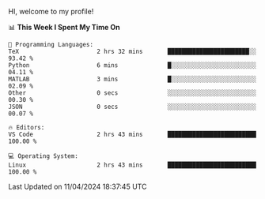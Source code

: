 HI, welcome to my profile!
<!--START_SECTION:waka-->
📊 **This Week I Spent My Time On** 

```text
💬 Programming Languages: 
TeX                      2 hrs 32 mins       ███████████████████████░░   93.42 % 
Python                   6 mins              █░░░░░░░░░░░░░░░░░░░░░░░░   04.11 % 
MATLAB                   3 mins              █░░░░░░░░░░░░░░░░░░░░░░░░   02.09 % 
Other                    0 secs              ░░░░░░░░░░░░░░░░░░░░░░░░░   00.30 % 
JSON                     0 secs              ░░░░░░░░░░░░░░░░░░░░░░░░░   00.07 % 

🔥 Editors: 
VS Code                  2 hrs 43 mins       █████████████████████████   100.00 % 

💻 Operating System: 
Linux                    2 hrs 43 mins       █████████████████████████   100.00 % 
```


 Last Updated on 11/04/2024 18:37:45 UTC
<!--END_SECTION:waka-->
